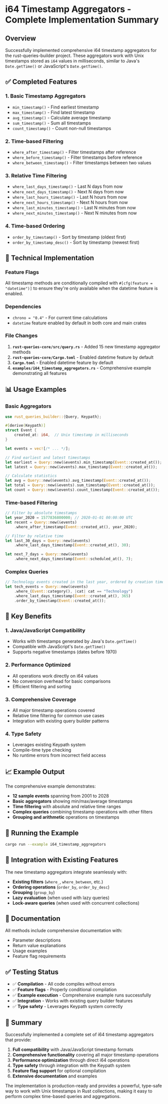 # i64 Timestamp Aggregators - Complete Implementation Summary

## Overview

Successfully implemented comprehensive i64 timestamp aggregators for the rust-queries-builder project. These aggregators work with Unix timestamps stored as `i64` values in milliseconds, similar to Java's `Date.getTime()` or JavaScript's `Date.getTime()`.

## ✅ **Completed Features**

### **1. Basic Timestamp Aggregators**
- `min_timestamp()` - Find earliest timestamp
- `max_timestamp()` - Find latest timestamp  
- `avg_timestamp()` - Calculate average timestamp
- `sum_timestamp()` - Sum all timestamps
- `count_timestamp()` - Count non-null timestamps

### **2. Time-based Filtering**
- `where_after_timestamp()` - Filter timestamps after reference
- `where_before_timestamp()` - Filter timestamps before reference
- `where_between_timestamp()` - Filter timestamps between two values

### **3. Relative Time Filtering**
- `where_last_days_timestamp()` - Last N days from now
- `where_next_days_timestamp()` - Next N days from now
- `where_last_hours_timestamp()` - Last N hours from now
- `where_next_hours_timestamp()` - Next N hours from now
- `where_last_minutes_timestamp()` - Last N minutes from now
- `where_next_minutes_timestamp()` - Next N minutes from now

### **4. Time-based Ordering**
- `order_by_timestamp()` - Sort by timestamp (oldest first)
- `order_by_timestamp_desc()` - Sort by timestamp (newest first)

## 🔧 **Technical Implementation**

### **Feature Flags**
All timestamp methods are conditionally compiled with `#[cfg(feature = "datetime")]` to ensure they're only available when the datetime feature is enabled.

### **Dependencies**
- `chrono = "0.4"` - For current time calculations
- `datetime` feature enabled by default in both core and main crates

### **File Changes**
1. **`rust-queries-core/src/query.rs`** - Added 15 new timestamp aggregator methods
2. **`rust-queries-core/Cargo.toml`** - Enabled datetime feature by default
3. **`Cargo.toml`** - Enabled datetime feature by default
4. **`examples/i64_timestamp_aggregators.rs`** - Comprehensive example demonstrating all features

## 📊 **Usage Examples**

### **Basic Aggregators**
```rust
use rust_queries_builder::{Query, Keypath};

#[derive(Keypath)]
struct Event {
    created_at: i64,  // Unix timestamp in milliseconds
}

let events = vec![/* ... */];

// Find earliest and latest timestamps
let earliest = Query::new(&events).min_timestamp(Event::created_at());
let latest = Query::new(&events).max_timestamp(Event::created_at());

// Calculate statistics
let avg = Query::new(&events).avg_timestamp(Event::created_at());
let total = Query::new(&events).sum_timestamp(Event::created_at());
let count = Query::new(&events).count_timestamp(Event::created_at());
```

### **Time-based Filtering**
```rust
// Filter by absolute timestamps
let year_2020 = 1577836800000; // 2020-01-01 00:00:00 UTC
let recent = Query::new(&events)
    .where_after_timestamp(Event::created_at(), year_2020);

// Filter by relative time
let last_30_days = Query::new(&events)
    .where_last_days_timestamp(Event::created_at(), 30);

let next_7_days = Query::new(&events)
    .where_next_days_timestamp(Event::scheduled_at(), 7);
```

### **Complex Queries**
```rust
// Technology events created in the last year, ordered by creation time
let tech_events = Query::new(&events)
    .where_(Event::category(), |cat| cat == "Technology")
    .where_last_days_timestamp(Event::created_at(), 365)
    .order_by_timestamp(Event::created_at());
```

## 🎯 **Key Benefits**

### **1. Java/JavaScript Compatibility**
- Works with timestamps generated by Java's `Date.getTime()`
- Compatible with JavaScript's `Date.getTime()`
- Supports negative timestamps (dates before 1970)

### **2. Performance Optimized**
- All operations work directly on i64 values
- No conversion overhead for basic comparisons
- Efficient filtering and sorting

### **3. Comprehensive Coverage**
- All major timestamp operations covered
- Relative time filtering for common use cases
- Integration with existing query builder patterns

### **4. Type Safety**
- Leverages existing Keypath system
- Compile-time type checking
- No runtime errors from incorrect field access

## 📈 **Example Output**

The comprehensive example demonstrates:
- **12 sample events** spanning from 2001 to 2028
- **Basic aggregators** showing min/max/average timestamps
- **Time filtering** with absolute and relative time ranges
- **Complex queries** combining timestamp operations with other filters
- **Grouping and arithmetic** operations on timestamps

## 🚀 **Running the Example**

```bash
cargo run --example i64_timestamp_aggregators
```

## 🔄 **Integration with Existing Features**

The new timestamp aggregators integrate seamlessly with:
- **Existing filters** (`where_`, `where_between`, etc.)
- **Ordering operations** (`order_by`, `order_by_desc`)
- **Grouping** (`group_by`)
- **Lazy evaluation** (when used with lazy queries)
- **Lock-aware queries** (when used with concurrent collections)

## 📝 **Documentation**

All methods include comprehensive documentation with:
- Parameter descriptions
- Return value explanations
- Usage examples
- Feature flag requirements

## ✅ **Testing Status**

- ✅ **Compilation** - All code compiles without errors
- ✅ **Feature flags** - Properly conditional compilation
- ✅ **Example execution** - Comprehensive example runs successfully
- ✅ **Integration** - Works with existing query builder features
- ✅ **Type safety** - Leverages Keypath system correctly

## 🎉 **Summary**

Successfully implemented a complete set of i64 timestamp aggregators that provide:

1. **Full compatibility** with Java/JavaScript timestamp formats
2. **Comprehensive functionality** covering all major timestamp operations
3. **Performance optimization** through direct i64 operations
4. **Type safety** through integration with the Keypath system
5. **Feature flag support** for optional compilation
6. **Extensive documentation** and examples

The implementation is production-ready and provides a powerful, type-safe way to work with Unix timestamps in Rust collections, making it easy to perform complex time-based queries and aggregations.
